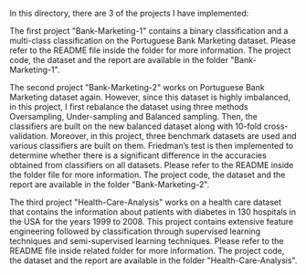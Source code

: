 In this directory, there are 3 of the projects I have implemented:

The first project "Bank-Marketing-1" contains a binary classification and a multi-class classification on the Portuguese Bank Marketing dataset. Please refer to the README file inside the folder for more information. The project code, the dataset and the report are available in the folder "Bank-Marketing-1".

The second project "Bank-Marketing-2" works on Portuguese Bank Marketing dataset again. However, since this dataset is highly imbalanced, in this project, I first rebalance the dataset using three methods Oversampling, Under-sampling and Balanced sampling. Then, the classifiers are built on the new balanced dataset along with 10-fold cross-validation. Moreover, in this project, three benchmark datasets are used and various classifiers are built on them. Friedman’s test is then implemented to determine whether there is a significant difference in the accuracies obtained from classifiers on all datasets. Please refer to the README inside the folder file for more information. The project code, the dataset and the report are available in the folder "Bank-Marketing-2".

The third project "Health-Care-Analysis" works on a health care dataset that contains the information about patients with diabetes in 130 hospitals in the USA for the years 1999 to 2008. This project contains extensive feature engineering followed by classification through supervised learning techniques and semi-supervised learning techniques. Please refer to the README file inside related folder for more information. The project code, the dataset and the report are available in the folder "Health-Care-Analysis".
